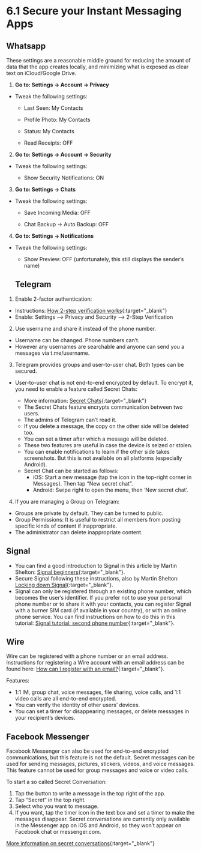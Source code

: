 # 6.1 Secure your Instant Messaging Apps

## Whatsapp

These settings are a reasonable middle ground for reducing the amount of data that the app creates locally, and minimizing what is exposed as clear text on iCloud/Google Drive.

1. __Go to: Settings -> Account -> Privacy__

* Tweak the following settings:

  * Last Seen: My Contacts

  * Profile Photo: My Contacts

  * Status: My Contacts

  * Read Receipts: OFF

2. __Go to: Settings -> Account -> Security__

* Tweak the following settings:

  * Show Security Notifications: ON

3. __Go to: Settings -> Chats__

* Tweak the following settings:

  * Save Incoming Media: OFF

  * Chat Backup -> Auto Backup: OFF

4. __Go to: Settings -> Notifications__

* Tweak the following settings:

  * Show Preview: OFF (unfortunately, this still displays the sender’s name)
  
  ## Telegram
1. Enable 2-factor authentication:

* Instructions: [How 2-step verification works](https://telegram.org/faq#q-how-does-2-step-verification-work){:target="_blank"}
* Enable: Settings –> Privacy and Security –> 2-Step Verification

2. Use username and share it instead of the phone number.

* Username can be changed. Phone numbers can’t.
* However any usernames are searchable and anyone can send you a messages via t.me/username.

3. Telegram provides groups and user-to-user chat. Both types can be secured.

* User-to-user chat is not end-to-end encrypted by default. To encrypt it, you need to enable a feature called Secret Chats:

  * More information: [Secret Chats](https://telegram.org/faq#secret-chats){:target="_blank"}
  * The Secret Chats feature encrypts communication between two users.
  * The admins of Telegram can’t read it.
  * If you delete a message, the copy on the other side will be deleted too.
  * You can set a timer after which a message will be deleted.
  * These two features are useful in case the device is seized or stolen.
  * You can enable notifications to learn if the other side takes screenshots. But this is not available on all platforms (especially Android).
  * Secret Chat can be started as follows:
    * iOS: Start a new message (tap the icon in the top-right corner in Messages). Then tap “New secret chat”.
    * Android: Swipe right to open the menu, then ‘New secret chat’.

4. If you are managing a Group on Telegram:

* Groups are private by default. They can be turned to public.
* Group Permissions: It is useful to restrict all members from posting specific kinds of content if inappropriate.
* The administrator can delete inappropriate content.

## Signal

* You can find a good introduction to Signal in this article by Martin Shelton: [Signal beginners](https://freedom.press/news/signal-beginners/){:target="_blank"}.
* Secure Signal following these instructions, also by Martin Shelton: [Locking down Signal](https://medium.com/@mshelton/locking-down-signal-d71678f653d3){:target="_blank"}.
* Signal can only be registered through an existing phone number, which becomes the user’s identifier. If you prefer not to use your personal phone number or to share it with your contacts, you can register Signal with a burner SIM card (if available in your country), or with an online phone service. You can find instructions on how to do this in this tutorial: [Signal tutorial: second phone number](https://theintercept.com/2017/09/28/signal-tutorial-second-phone-number/){:target="_blank"}.

## Wire
Wire can be registered with a phone number or an email address. Instructions for registering a Wire account with an email address can be found here: [How can I register with an email?](https://support.wire.com/hc/en-us/articles/360000165369-How-can-I-register-with-an-email-){:target="_blank"}.

Features:

* 1:1 IM, group chat, voice messages, file sharing, voice calls, and 1:1 video calls are all end-to-end encrypted.
* You can verify the identity of other users’ devices.
* You can set a timer for disappearing messages, or delete messages in your recipient’s devices.

## Facebook Messenger
Facebook Messenger can also be used for end-to-end encrypted communications, but this feature is not the default. Secret messages can be used for sending messages, pictures, stickers, videos, and voice messages. This feature cannot be used for group messages and voice or video calls.

To start a so called Secret Conversation:

1. Tap the button to write a message in the top right of the app.
1. Tap “Secret” in the top right.
1. Select who you want to message.
1. If you want, tap the timer icon in the text box and set a timer to make the messages disappear.
Secret conversations are currently only available in the Messenger app on iOS and Android, so they won’t appear on Facebook chat or messenger.com.

[More information on secret conversations](https://www.facebook.com/help/messenger-app/1084673321594605/){:target="_blank"}






